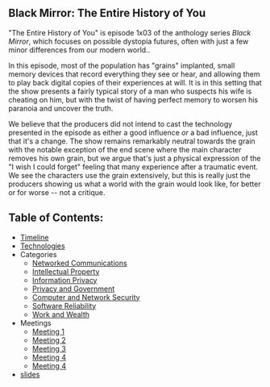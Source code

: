 ## Black Mirror: The Entire History of You

"The Entire History of You" is episode 1x03 of the anthology series *Black Mirror*, which focuses on possible
dystopia futures, often with just a few minor differences from our modern world..

In this episode, most of the population has "grains" implanted, small memory devices that record everything
they see or hear, and allowing them to play back digital copies of their experiences at will. It is in this
setting that the show presents a fairly typical story of a man who suspects his wife is cheating on him, but
with the twist of having perfect memory to worsen his paranoia and uncover the truth.

We believe that the producers did not intend to cast the technology presented in the episode as either a good
influence *or* a bad influence, just that it's a change. The show remains remarkably neutral towards the grain
with the notable exception of the end scene where the main character removes his own grain, but we
argue that's just a physical expression of the "I wish I could forget" feeling that many experience
after a traumatic event. We see the characters use the grain extensively, but this is really just the
producers showing us what a world with the grain would look like, for better or for worse -- not a
critique.

## Table of Contents: 

- [Timeline](./Timeline.md)
- [Technologies](./Technologies.md)
- Categories
	- [Networked Communications](./Networked.md)
	- [Intellectual Property](./Property.md)
	- [Information Privacy](./Privacy.md)
	- [Privacy and Government](./Surveillance.md)
	- [Computer and Network Security](./Security.md)
	- [Software Reliability](./Reliability.md)
	- [Work and Wealth](./WorkAndWealth.md)
- Meetings
	- [Meeting 1](./Meetings/meeting_1.md)
	- [Meeting 2](./Meetings/meeting_2.md)
	- [Meeting 3](./Meetings/meeting_3.md)
	- [Meeting 4](./Meetings/meeting_4.md)
	- [Meeting 4](./Meetings/meeting_5.md)
- [slides](https://docs.google.com/presentation/d/1qIrAfZKnvJqmnIHvqBwNRuUOgYIkvlwRwY0s8Nc-_DA/edit?usp=sharing)

